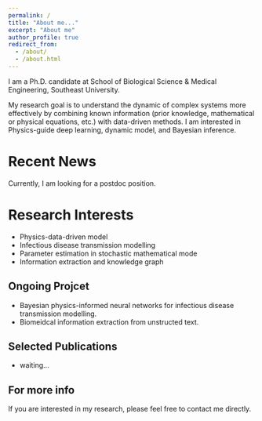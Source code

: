 ```yaml
---
permalink: /
title: "About me..."
excerpt: "About me"
author_profile: true
redirect_from: 
  - /about/
  - /about.html
---
```


I am a Ph.D. candidate at School of Biological Science & Medical Engineering, Southeast University.
<!-- Prior to that, I received my Ph.D. Degree from University of Munich in 2022, advised by xxx. -->
My research goal is to understand the dynamic of complex systems more effectively by combining known information (prior knowledge, mathematical or physical equations, etc.) with data-driven methods.
I am interested in Physics-guide deep learning, dynamic model, and Bayesian inference.

Recent News
======
Currently, I am looking for a postdoc position.

Research Interests
======
* Physics-data-driven model
* Infectious disease transmission modelling
* Parameter estimation in stochastic mathematical mode
* Information extraction and knowledge graph

Ongoing Projcet
------
* Bayesian physics-informed neural networks for infectious disease transmission modelling.
* Biomeidcal information extraction from unstructed text.

Selected Publications
------
* waiting...

For more info
------
If you are interested in my research, please feel free to contact me directly.
